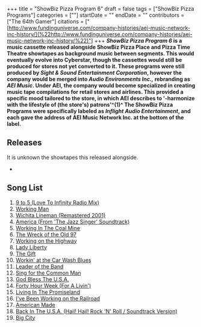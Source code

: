 +++
title = "ShowBiz Pizza Program 6"
draft = false
tags = ["ShowBiz Pizza Programs"]
categories = [""]
startDate = ""
endDate = ""
contributors = ["The 64th Gamer"]
citations = ["[http://www.fundinguniverse.com/company-histories/aei-music-network-inc-history/](%22http://www.fundinguniverse.com/company-histories/aei-music-network-inc-history/%22)"]
+++
***ShowBiz Pizza Program 6* is a music cassette released alongside ShowBiz Pizza Place and Pizza Time Theatre showtapes as background music between segments. This would eventually evolve into Cyberstar, though the cassettes would still be produced for stores not yet converted to it.
These programs were still produced by *Sight & Sound Entertainment Corporation*, however the company would be merged into *Audio Environments Inc.,* rebranding as *AEI Music*. Under AEI, the company would become specialized in creating music tape compilations for retail stores and airlines. This provided a specific mood tailored to the store, in which AEI describes to '-harmonize with the lifestyle of (the store's) patrons'^(1)^ The ShowBiz Pizza Programs were specifically labeled as *Inflight Audio Entertainment*, and each gave the address of AEI Music Network Inc. at the bottom of the label.**

## Releases

It is unknown the showtapes this released alongside.

- 

## Song List

1.  [9 to 5 (Love To Infinity Radio Mix)](https://en.wikipedia.org/w-iki/Love_to_Infinity)
2.  [Working Man](https://en.wikipedia.org/wiki/Working_Man_(John_Conlee_song))
3.  [Wichita Lineman (Remastered 2001)](https://en.wikipedia.org/wiki/Wichita_Lineman)
4.  [America (From 'The Jazz Singer' Soundtrack)](https://en.wikipedia.org/wiki/America_(Neil_Diamond_song))
5.  [Working In The Coal Mine](https://en.wikipedia.org/wiki/Working_in_the_Coal_Mine)
6.  [The Wreck of the Old 97](https://en.wikipedia.org/wiki/Woody_Guthrie)
7.  [Working on the Highway](https://en.wikipedia.org/wiki/Working_on_the_Highway)
8.  [Lady Liberty](https://en.wikipedia.org/wiki/Orleans_(band))
9.  [The Gift](https://en.wikipedia.org/wiki/Ian_Tyson)
10. [Workin' at the Car Wash Blues](https://en.wikipedia.org/wiki/Workin%27_at_the_Car_Wash_Blues)
11. [Leader of the Band](https://en.wikipedia.org/wiki/Leader_of_the_Band)
12. [Sing for the Common Man](https://en.wikipedia.org/wiki/Dolly_Parton)
13. [God Bless The U.S.A.](https://en.wikipedia.org/wiki/God_Bless_the_U.S.A.)
14. [Forty Hour Week (For A Livin')](https://en.wikipedia.org/wiki/40_Hour_Week_(For_a_Livin%27))
15. [Living In The Promiseland](https://en.wikipedia.org/wiki/Living_in_the_Promiseland)
16. [I've Been Working on the Railroad](https://en.wikipedia.org/wiki/Pete_Seeger)
17. [American Made](https://en.wikipedia.org/wiki/American_Made_(song))
18. [Back In The U.S.A. (Hail! Hail! Rock 'N' Roll / Soundtrack Version)](https://en.wikipedia.org/wiki/Back_in_the_U.S.A.)
19. [Big City](https://en.wikipedia.org/wiki/Big_City_(Merle_Haggard_song))
